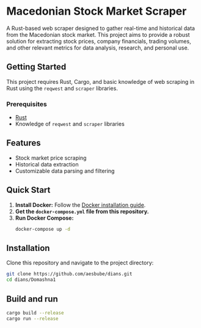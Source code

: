 # Macedonian Stock Market Scraper

A Rust-based web scraper designed to gather real-time and historical data from the Macedonian stock market. This project aims to provide a robust solution for extracting stock prices, company financials, trading volumes, and other relevant metrics for data analysis, research, and personal use.

## Getting Started
This project requires Rust, Cargo, and basic knowledge of web scraping in Rust using the `reqwest` and `scraper` libraries.

### Prerequisites
- [Rust](https://www.rust-lang.org/tools/install)
- Knowledge of `reqwest` and `scraper` libraries

## Features
- Stock market price scraping
- Historical data extraction
- Customizable data parsing and filtering

## Quick Start
1. **Install Docker:** Follow the [Docker installation guide](https://docs.docker.com/get-docker/).
2. **Get the `docker-compose.yml` file from this repository.**
3. **Run Docker Compose:**
    ```sh
    docker-compose up -d
    ```


## Installation
Clone this repository and navigate to the project directory:
```bash
git clone https://github.com/aesbube/dians.git
cd dians/Domashna1
```
## Build and run
```bash
cargo build --release
cargo run --release
```
